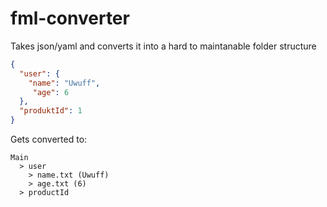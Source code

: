 # fml-converter
Takes json/yaml and converts it into a hard to maintanable folder structure

```json
{
  "user": {
    "name": "Uwuff",
     "age": 6
  },
  "produktId": 1
}
```

Gets converted to:

```
Main
  > user
    > name.txt (Uwuff)
    > age.txt (6)
  > productId
```
